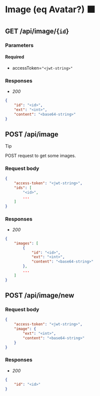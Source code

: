 # Image (eq Avatar?) ⬛️

## GET /api/image/{`id`}

### Parameters
#### Required
- accessToken=`"<jwt-string>"`

### Responses
- *200*
```json
{
    "id": "<id>",
    "ext": "<int>",
    "content": "<base64-string>"
}
```

## POST /api/image

> [!TIP]
> POST request to get some images.

### Request body
```json
{
    "access-token": "<jwt-string>",
    "ids": [
        "<id>",
        ...
    ]
}
```

### Responses
- *200*
```json
{
    "images": [
        {
            "id": "<id>",
            "ext": "<int>",
            "content": "<base64-string>"
        },
        ...
    ]
}
```

<!-- -------------------------------------------- -->

## POST /api/image/new

### Request body
```json
{
    "access-token": "<jwt-string>",
    "image": {
        "ext": "<int>",
        "content": "<base64-string>"
    }
}
```

### Responses
- *200*
```json
{
    "id": "<id>"
}
```